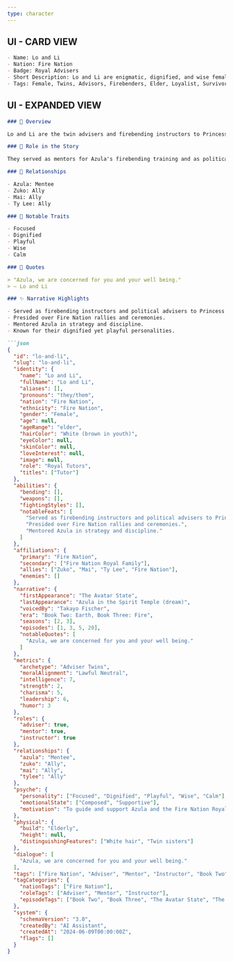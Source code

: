 ```yaml
---
type: character
---
```


## UI - CARD VIEW

```md
- Name: Lo and Li
- Nation: Fire Nation
- Badge: Royal Advisers
- Short Description: Lo and Li are enigmatic, dignified, and wise female elder twins who serve as royal advisers, mentors, and instructors to Princess Azula and the Fire Nation Royal Family. Known for their synchronized speech and mysterious presence, they are respected nonbenders and elders in the Fire Nation court.
- Tags: Female, Twins, Advisors, Firebenders, Elder, Loyalist, Survivor, Outcast, Noble
```

## UI - EXPANDED VIEW

```md
### 📖 Overview

Lo and Li are the twin advisers and firebending instructors to Princess Azula. Though not firebenders themselves, they are respected for their wisdom, strategy, and mentorship within the Fire Nation. They are known for their dignified yet playful personalities and for being the first known nonbender firebending teachers in the Avatar franchise.

### 🧩 Role in the Story

They served as mentors for Azula's firebending training and as political advisers to the Fire Nation Royal Family. The sisters spent much of their lives at their Ember Island beach house, escaping the chaos of the Fire Nation Capital. They accompanied Azula on her journey to the Earth Kingdom and played a key role in her strategies, presiding over rallies and offering wisdom to the younger generation.

### 🤝 Relationships

- Azula: Mentee
- Zuko: Ally
- Mai: Ally
- Ty Lee: Ally

### 🌟 Notable Traits

- Focused
- Dignified
- Playful
- Wise
- Calm

### 💬 Quotes

> "Azula, we are concerned for you and your well being."
> — Lo and Li

### ✨ Narrative Highlights

- Served as firebending instructors and political advisers to Princess Azula.
- Presided over Fire Nation rallies and ceremonies.
- Mentored Azula in strategy and discipline.
- Known for their dignified yet playful personalities.

```json
{
  "id": "lo-and-li",
  "slug": "lo-and-li",
  "identity": {
    "name": "Lo and Li",
    "fullName": "Lo and Li",
    "aliases": [],
    "pronouns": "they/them",
    "nation": "Fire Nation",
    "ethnicity": "Fire Nation",
    "gender": "Female",
    "age": null,
    "ageRange": "elder",
    "hairColor": "White (brown in youth)",
    "eyeColor": null,
    "skinColor": null,
    "loveInterest": null,
    "image": null,
    "role": "Royal Tutors",
    "titles": ["Tutor"]
  },
  "abilities": {
    "bending": [],
    "weapons": [],
    "fightingStyles": [],
    "notableFeats": [
      "Served as firebending instructors and political advisers to Princess Azula.",
      "Presided over Fire Nation rallies and ceremonies.",
      "Mentored Azula in strategy and discipline."
    ]
  },
  "affiliations": {
    "primary": "Fire Nation",
    "secondary": ["Fire Nation Royal Family"],
    "allies": ["Zuko", "Mai", "Ty Lee", "Fire Nation"],
    "enemies": []
  },
  "narrative": {
    "firstAppearance": "The Avatar State",
    "lastAppearance": "Azula in the Spirit Temple (dream)",
    "voicedBy": "Takayo Fischer",
    "era": "Book Two: Earth, Book Three: Fire",
    "seasons": [2, 3],
    "episodes": [1, 3, 5, 20],
    "notableQuotes": [
      "Azula, we are concerned for you and your well being."
    ]
  },
  "metrics": {
    "archetype": "Adviser Twins",
    "moralAlignment": "Lawful Neutral",
    "intelligence": 7,
    "strength": 2,
    "charisma": 5,
    "leadership": 6,
    "humor": 3
  },
  "roles": {
    "adviser": true,
    "mentor": true,
    "instructor": true
  },
  "relationships": {
    "azula": "Mentee",
    "zuko": "Ally",
    "mai": "Ally",
    "tylee": "Ally"
  },
  "psyche": {
    "personality": ["Focused", "Dignified", "Playful", "Wise", "Calm"],
    "emotionalState": ["Composed", "Supportive"],
    "motivation": "To guide and support Azula and the Fire Nation Royal Family."
  },
  "physical": {
    "build": "Elderly",
    "height": null,
    "distinguishingFeatures": ["White hair", "Twin sisters"]
  },
  "dialogue": [
    "Azula, we are concerned for you and your well being."
  ],
  "tags": ["Fire Nation", "Adviser", "Mentor", "Instructor", "Book Two", "Book Three", "The Avatar State", "The Beach"],
  "tagCategories": {
    "nationTags": ["Fire Nation"],
    "roleTags": ["Adviser", "Mentor", "Instructor"],
    "episodeTags": ["Book Two", "Book Three", "The Avatar State", "The Beach"]
  },
  "system": {
    "schemaVersion": "3.0",
    "createdBy": "AI Assistant",
    "createdAt": "2024-06-09T00:00:00Z",
    "flags": []
  }
}
```
